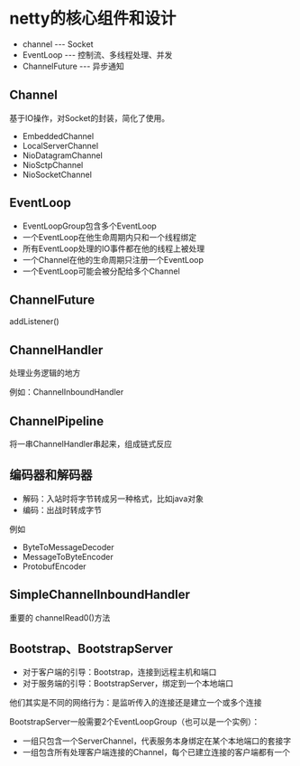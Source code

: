 
# netty的核心组件和设计

* channel --- Socket
* EventLoop --- 控制流、多线程处理、并发
* ChannelFuture --- 异步通知

## Channel

基于IO操作，对Socket的封装，简化了使用。

* EmbeddedChannel
* LocalServerChannel
* NioDatagramChannel
* NioSctpChannel
* NioSocketChannel

## EventLoop

* EventLoopGroup包含多个EventLoop
* 一个EventLoop在他生命周期内只和一个线程绑定
* 所有EventLoop处理的IO事件都在他的线程上被处理
* 一个Channel在他的生命周期只注册一个EventLoop
* 一个EventLoop可能会被分配给多个Channel

## ChannelFuture

addListener()

## ChannelHandler

处理业务逻辑的地方

例如：ChannelInboundHandler

## ChannelPipeline

将一串ChannelHandler串起来，组成链式反应

## 编码器和解码器

* 解码：入站时将字节转成另一种格式，比如java对象
* 编码：出战时转成字节

例如

* ByteToMessageDecoder
* MessageToByteEncoder
* ProtobufEncoder

## SimpleChannelInboundHandler

重要的 channelRead0()方法

## Bootstrap、BootstrapServer

* 对于客户端的引导：Bootstrap，连接到远程主机和端口
* 对于服务端的引导：BootstrapServer，绑定到一个本地端口

他们其实是不同的网络行为：是监听传入的连接还是建立一个或多个连接

BootstrapServer一般需要2个EventLoopGroup（也可以是一个实例）：

* 一组只包含一个ServerChannel，代表服务本身绑定在某个本地端口的套接字
* 一组包含所有处理客户端连接的Channel，每个已建立连接的客户端都有一个

